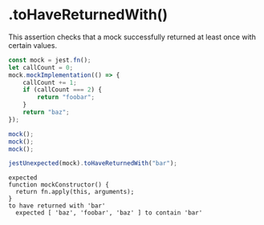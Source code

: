 # .toHaveReturnedWith()

This assertion checks that a mock successfully returned at least once with certain values.

```js
const mock = jest.fn();
let callCount = 0;
mock.mockImplementation(() => {
    callCount += 1;
    if (callCount === 2) {
        return "foobar";
    }
    return "baz";
});

mock();
mock();
mock();

jestUnexpected(mock).toHaveReturnedWith("bar");
```

```output
expected
function mockConstructor() {
  return fn.apply(this, arguments);
}
to have returned with 'bar'
  expected [ 'baz', 'foobar', 'baz' ] to contain 'bar'
```
